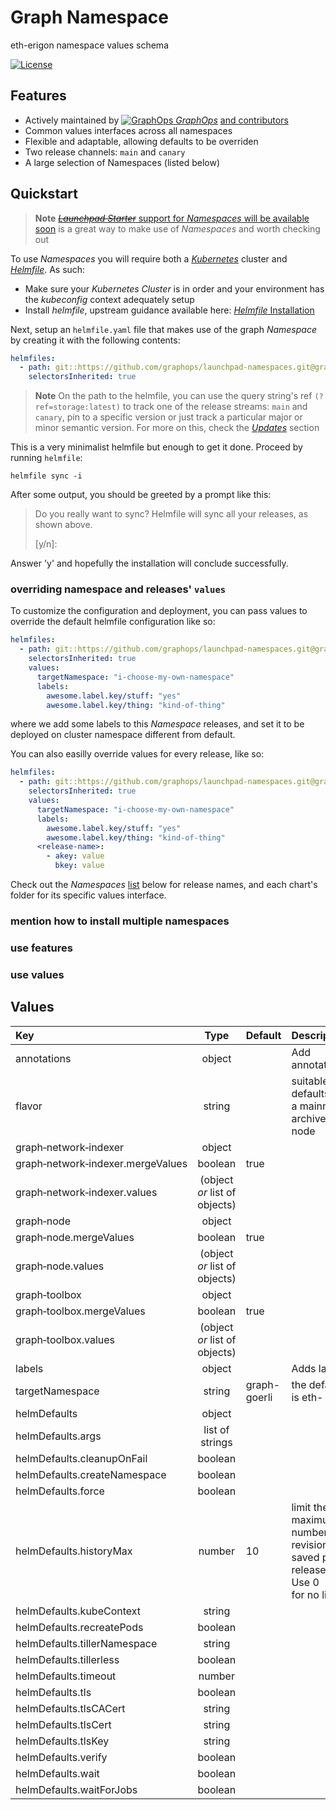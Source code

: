 

# Graph Namespace

eth-erigon namespace values schema

[![License](https://img.shields.io/badge/License-Apache%202.0-blue.svg)](https://opensource.org/licenses/Apache-2.0)

## Features

- Actively maintained by [![GraphOps](https://avatars.githubusercontent.com/u/85314764?s=12&v=4) *GraphOps*](https://graphops.xyz) [and contributors](/graphs/contributors)
- Common values interfaces across all namespaces
- Flexible and adaptable, allowing defaults to be overriden
- Two release channels: `main` and `canary`
- A large selection of Namespaces (listed below)

## Quickstart

> **Note**
> [~~*Launchpad Starter*~~ support for *Namespaces* will be available soon](https://github.com/graphops/launchpad-starter) is a great way to make use of *Namespaces* and worth checking out

To use *Namespaces* you will require both a [*Kubernetes*](https://kubernetes.io) cluster and [*Helmfile*](https://github.com/helmfile/helmfile).
As such:
- Make sure your *Kubernetes* *Cluster* is in order and your environment has the *kubeconfig* context adequately setup
- Install *helmfile*, upstream guidance available here: [*Helmfile* Installation](https://github.com/helmfile/helmfile#installation)

Next, setup an `helmfile.yaml` file that makes use of the graph *Namespace* by creating it with the following contents:
```yaml
helmfiles:
  - path: git::https://github.com/graphops/launchpad-namespaces.git@graph/helmfile.yaml?ref=graph:latest
    selectorsInherited: true
```

> **Note**
> On the path to the helmfile, you can use the query string's ref `(?ref=storage:latest)` to track one of the release streams: `main` and `canary`, pin to a specific version or just track a particular major or minor semantic version.
> For more on this, check the [*Updates*](/README.md#Updates) section

This is a very minimalist helmfile but enough to get it done.
Proceed by running `helmfile`:
```shell
helmfile sync -i
```

After some output, you should be greeted by a prompt like this:
> Do you really want to sync?
>   Helmfile will sync all your releases, as shown above.
>
>  [y/n]:

Answer 'y' and hopefully the installation will conclude successfully.

### overriding namespace and releases' `values`

To customize the configuration and deployment, you can pass values to override the default helmfile configuration like so:
```yaml
helmfiles:
  - path: git::https://github.com/graphops/launchpad-namespaces.git@graph/helmfile.yaml?ref=graph:latest
    selectorsInherited: true
    values:
      targetNamespace: "i-choose-my-own-namespace"
      labels:
        awesome.label.key/stuff: "yes"
        awesome.label.key/thing: "kind-of-thing"
```

where we add some labels to this *Namespace* releases, and set it to be deployed on cluster namespace different from default.

You can also easilly override values for every release, like so:
```yaml
helmfiles:
  - path: git::https://github.com/graphops/launchpad-namespaces.git@graph/helmfile.yaml?ref=graph:latest
    selectorsInherited: true
    values:
      targetNamespace: "i-choose-my-own-namespace"
      labels:
        awesome.label.key/stuff: "yes"
        awesome.label.key/thing: "kind-of-thing"
      <release-name>:
        - akey: value
          bkey: value
```

Check out the *Namespaces* [list](/README.md#namespaces) below for release names, and each chart's folder for its specific values interface.

### mention how to install multiple namespaces

### use features

### use values

## Values

| Key | Type | Default | Description |
| :--- | :---: | :--- | :--- |
annotations | object |  | Add annotations |
flavor | string |  | suitable defaults for a mainnet archive node |
graph&#8209;network&#8209;indexer | object |  |  |
graph&#8209;network&#8209;indexer.mergeValues | boolean | true |  |
graph&#8209;network&#8209;indexer.values | (object *or* list of objects) |  |  |
graph&#8209;node | object |  |  |
graph&#8209;node.mergeValues | boolean | true |  |
graph&#8209;node.values | (object *or* list of objects) |  |  |
graph&#8209;toolbox | object |  |  |
graph&#8209;toolbox.mergeValues | boolean | true |  |
graph&#8209;toolbox.values | (object *or* list of objects) |  |  |
labels | object |  | Adds labels |
targetNamespace | string | graph-goerli | the default is eth-<flavor> |
helmDefaults | object |  |  |
helmDefaults.args | list of strings |  |  |
helmDefaults.cleanupOnFail | boolean |  |  |
helmDefaults.createNamespace | boolean |  |  |
helmDefaults.force | boolean |  |  |
helmDefaults.historyMax | number | 10 | limit the maximum number of revisions saved per release. Use 0<br>for no limit. |
helmDefaults.kubeContext | string |  |  |
helmDefaults.recreatePods | boolean |  |  |
helmDefaults.tillerNamespace | string |  |  |
helmDefaults.tillerless | boolean |  |  |
helmDefaults.timeout | number |  |  |
helmDefaults.tls | boolean |  |  |
helmDefaults.tlsCACert | string |  |  |
helmDefaults.tlsCert | string |  |  |
helmDefaults.tlsKey | string |  |  |
helmDefaults.verify | boolean |  |  |
helmDefaults.wait | boolean |  |  |
helmDefaults.waitForJobs | boolean |  |  |

